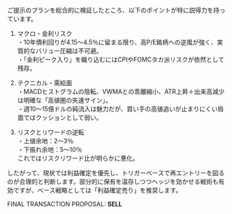 ご提示のプランを総合的に検証したところ、以下のポイントが特に説得力を持っています。

1. マクロ・金利リスク  
 ・10年債利回りが4.15～4.5％に留まる限り、高P/E銘柄への逆風が強く、実質的なバリュー圧縮は不可避。  
 ・「金利ピーク入り」を織り込むにはCPIやFOMCタカ派リスクが依然として残存。

2. テクニカル・需給面  
 ・MACDヒストグラムの陰転、VWMAとの乖離縮小、ATR上昇＋出来高減少は明確な「高値圏の失速サイン」。  
 ・週10～15億ドルの純流入は魅力だが、買い手の高値追いが止まりにくい局面ではクッションとして弱い。

3. リスクとリワードの逆転  
 ・上値余地：2～3％  
 ・下振れ余地：5～10％  
これではリスクリワード比が明らかに悪化。

したがって、現状では利益確定を優先し、トリガーベースで再エントリーを図るのが合理的と判断します。部分的に保有を温存しつつヘッジを効かせる戦術も有効ですが、ベース戦略としては「利益確定売り」を推奨します。

FINAL TRANSACTION PROPOSAL: **SELL**